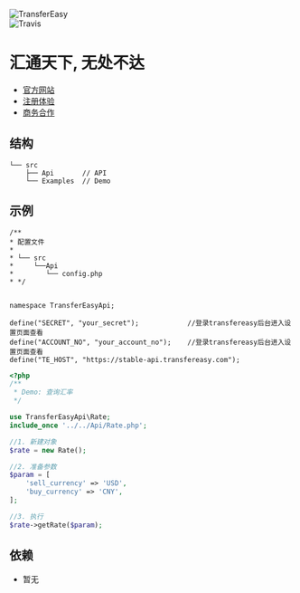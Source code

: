 
![TransferEasy](https://s.transfereasy.com/logo/logo-2-black.png)
<br>
![Travis](https://api.travis-ci.org/nukeop/nuclear.svg?branch=master)
# 汇通天下, 无处不达

* [官方网站](https://www.transfereasy.com)
* [注册体验](https://business.transfereasy.com/Home/register)
* [商务合作](https://www.transfereasy.com/home/merchant)


## 结构

```$xslt
└── src
    ├── Api       // API 
    └── Examples  // Demo
```

## 示例
```
/**
* 配置文件
* 
* └── src
*     └──Api
*        └── config.php
* */


namespace TransferEasyApi;

define("SECRET", "your_secret");            //登录transfereasy后台进入设置页面查看
define("ACCOUNT_NO", "your_account_no");    //登录transfereasy后台进入设置页面查看
define("TE_HOST", "https://stable-api.transfereasy.com");

```

```php
<?php
/**
 * Demo: 查询汇率
 */

use TransferEasyApi\Rate;
include_once '../../Api/Rate.php';

//1. 新建对象
$rate = new Rate();

//2. 准备参数
$param = [
    'sell_currency' => 'USD',
    'buy_currency' => 'CNY',
];

//3. 执行
$rate->getRate($param);


```

## 依赖

* 暂无
